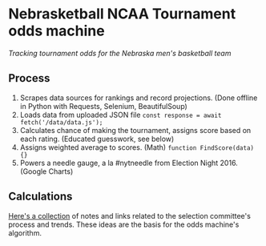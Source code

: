 # Nebrasketball NCAA Tournament odds machine
*Tracking tournament odds for the Nebraska men's basketball team*

## Process
1. Scrapes data sources for rankings and record projections. (Done offline in Python with Requests, Selenium, BeautifulSoup)
2. Loads data from uploaded JSON file 
	`const response = await fetch('/data/data.js');`
3. Calculates chance of making the tournament, assigns score based on each rating. (Educated guesswork, see below)
4. Assigns weighted average to scores. (Math) 
	`function FindScore(data) {}`
5. Powers a needle gauge, a la #nytneedle from Election Night 2016. (Google Charts)

## Calculations

[Here's a collection](bracket-notes.md) of notes and links related to the selection committee's process and trends. These ideas are the basis for the odds machine's algorithm.
